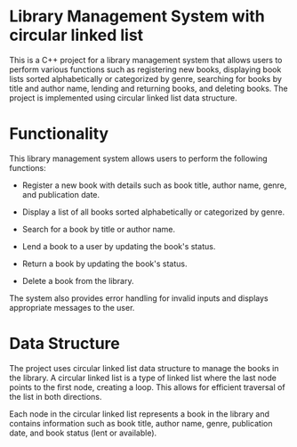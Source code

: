 # Library Management System with circular linked list

This is a C++ project for a library management system that allows users to perform various functions such as registering new books, displaying book lists sorted alphabetically or categorized by genre, searching for books by title and author name, lending and returning books, and deleting books. The project is implemented using circular linked list data structure. 


# Functionality

This library management system allows users to perform the following functions:

* Register a new book with details such as book title, author name, genre, and publication date.

* Display a list of all books sorted alphabetically or categorized by genre.

* Search for a book by title or author name.
* Lend a book to a user by updating the book's status.

* Return a book by updating the book's status.
* Delete a book from the library.

The system also provides error handling for invalid inputs and displays appropriate messages to the user.


# Data Structure

The project uses circular linked list data structure to manage the books in the library. A circular linked list is a type of linked list where the last node points to the first node, creating a loop. This allows for efficient traversal of the list in both directions.

Each node in the circular linked list represents a book in the library and contains information such as book title, author name, genre, publication date, and book status (lent or available).